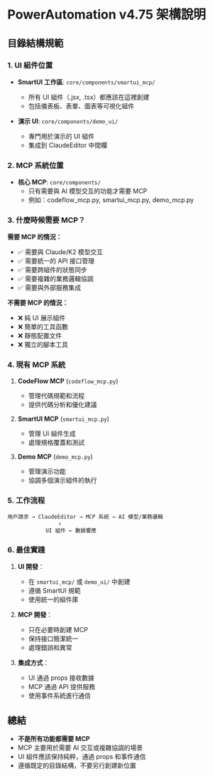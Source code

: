 # PowerAutomation v4.75 架構說明

## 目錄結構規範

### 1. UI 組件位置
- **SmartUI 工作區**: `core/components/smartui_mcp/`
  - 所有 UI 組件（.jsx, .tsx）都應該在這裡創建
  - 包括儀表板、表單、圖表等可視化組件
  
- **演示 UI**: `core/components/demo_ui/`
  - 專門用於演示的 UI 組件
  - 集成到 ClaudeEditor 中間欄

### 2. MCP 系統位置
- **核心 MCP**: `core/components/`
  - 只有需要與 AI 模型交互的功能才需要 MCP
  - 例如：codeflow_mcp.py, smartui_mcp.py, demo_mcp.py

### 3. 什麼時候需要 MCP？

**需要 MCP 的情況：**
- ✅ 需要與 Claude/K2 模型交互
- ✅ 需要統一的 API 接口管理
- ✅ 需要跨組件的狀態同步
- ✅ 需要複雜的業務邏輯協調
- ✅ 需要與外部服務集成

**不需要 MCP 的情況：**
- ❌ 純 UI 展示組件
- ❌ 簡單的工具函數
- ❌ 靜態配置文件
- ❌ 獨立的腳本工具

### 4. 現有 MCP 系統

1. **CodeFlow MCP** (`codeflow_mcp.py`)
   - 管理代碼規範和流程
   - 提供代碼分析和優化建議

2. **SmartUI MCP** (`smartui_mcp.py`)
   - 管理 UI 組件生成
   - 處理規格覆蓋和測試

3. **Demo MCP** (`demo_mcp.py`)
   - 管理演示功能
   - 協調多個演示組件的執行

### 5. 工作流程

```
用戶請求 → ClaudeEditor → MCP 系統 → AI 模型/業務邏輯
                ↓
            UI 組件 ← 數據響應
```

### 6. 最佳實踐

1. **UI 開發**：
   - 在 `smartui_mcp/` 或 `demo_ui/` 中創建
   - 遵循 SmartUI 規範
   - 使用統一的組件庫

2. **MCP 開發**：
   - 只在必要時創建 MCP
   - 保持接口簡潔統一
   - 處理錯誤和異常

3. **集成方式**：
   - UI 通過 props 接收數據
   - MCP 通過 API 提供服務
   - 使用事件系統進行通信

## 總結

- **不是所有功能都需要 MCP**
- MCP 主要用於需要 AI 交互或複雜協調的場景
- UI 組件應該保持純粹，通過 props 和事件通信
- 遵循既定的目錄結構，不要另行創建新位置